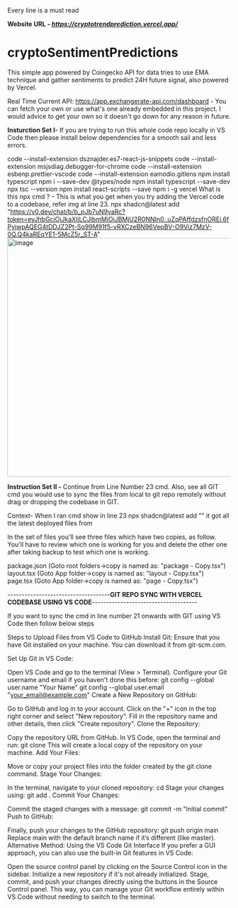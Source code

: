 Every line is a must read

**Website URL - _https://cryptotrendprediction.vercel.app/_**
# cryptoSentimentPredictions
This simple app powered by Coingecko API for data tries to use EMA technique and gather sentiments to predict 24H future signal, also powered by Vercel.

Real Time Current API: https://app.exchangerate-api.com/dashboard - You can fetch your own or use what's one already embedded in this project. I would advice to get your own so it doesn't go down for any reason in future.

**Insturction Set I-**
If you are trying to run this whole code repo locally in VS Code then please install below dependencies for a smooth sail and less errors.

code --install-extension dsznajder.es7-react-js-snippets
code --install-extension msjsdiag.debugger-for-chrome
code --install-extension esbenp.prettier-vscode
code --install-extension eamodio.gitlens
npm install typescript
npm i --save-dev @types/node
npm install typescript --save-dev
npx tsc --version
npm install react-scripts --save
npm i -g vercel
What is this npx cmd ? - This is what you get when you try adding the Vercel code to a codebase, refer img at line 23.
npx shadcn@latest add "https://v0.dev/chat/b/b_pJb7uN9vaRc?token=eyJhbGciOiJkaXIiLCJlbmMiOiJBMjU2R0NNIn0..uZqPAffdzsfnOREi.6fPyjwpAQEG4tDDJZ2Pt-Sq99M91f5-vRXCzeBN96VepBV-O9Viz7MzV-0Q.Q4kaREqYE1-5McZ5r_ST-A"
<img width="538" alt="image" src="https://github.com/user-attachments/assets/bdd63938-0a98-44e0-8ff8-a550c1435a9a" />

**Instruction Set II -** 
Continue from Line Number 23 cmd. Also, see all GIT cmd you would use to sync the files from local to git repo remotely without drag or dropping the codebase in GIT.

Context- When I ran cmd show in line 23 npx shadcn@latest add "" it got all the latest deployed files from 

In the set of files you'll see three files which have two copies, as follow. You'll have to review which one is working for you and delete the other one after taking backup to test which one is working.

package.json (Goto root folders->copy is named as: "package - Copy.tsx")
layout.tsx (Goto App folder->copy is named as: "layout - Copy.tsx")
page.tsx (Goto App folder->copy is named as: "page - Copy.tsx")

------------------------------------**GIT REPO SYNC WITH VERCEL CODEBASE USING VS CODE**-------------------------------------

If you want to sync the cmd in line number 21 onwards with GIT using  VS Code then follow below steps

Steps to Upload Files from VS Code to GitHub
Install Git: Ensure that you have Git installed on your machine. You can download it from git-scm.com.

Set Up Git in VS Code:

Open VS Code and go to the terminal (View > Terminal).
Configure your Git username and email if you haven't done this before:
git config --global user.name "Your Name"
git config --global user.email "your_email@example.com"
Create a New Repository on GitHub:

Go to GitHub and log in to your account.
Click on the "+" icon in the top right corner and select "New repository".
Fill in the repository name and other details, then click "Create repository".
Clone the Repository:

Copy the repository URL from GitHub.
In VS Code, open the terminal and run:
git clone <repository-url>
This will create a local copy of the repository on your machine.
Add Your Files:

Move or copy your project files into the folder created by the git clone command.
Stage Your Changes:

In the terminal, navigate to your cloned repository:
cd <repository-name>
Stage your changes using:
git add .
Commit Your Changes:

Commit the staged changes with a message:
git commit -m "Initial commit"
Push to GitHub:

Finally, push your changes to the GitHub repository:
git push origin main
Replace main with the default branch name if it’s different (like master).
Alternative Method: Using the VS Code Git Interface
If you prefer a GUI approach, you can also use the built-in Git features in VS Code:

Open the source control panel by clicking on the Source Control icon in the sidebar.
Initialize a new repository if it's not already initialized.
Stage, commit, and push your changes directly using the buttons in the Source Control panel.
This way, you can manage your Git workflow entirely within VS Code without needing to switch to the terminal.

